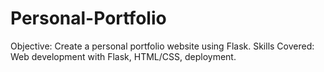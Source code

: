 # Personal-Portfolio
Objective: Create a personal portfolio website using Flask. Skills Covered: Web development with Flask, HTML/CSS, deployment.
